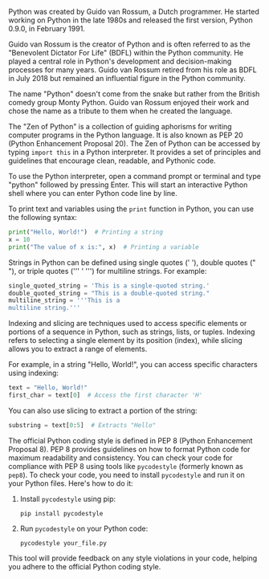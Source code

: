 Python was created by Guido van Rossum, a Dutch programmer. He started working on Python in the late 1980s and released the first version, Python 0.9.0, in February 1991.

Guido van Rossum is the creator of Python and is often referred to as the "Benevolent Dictator For Life" (BDFL) within the Python community. He played a central role in Python's development and decision-making processes for many years. Guido van Rossum retired from his role as BDFL in July 2018 but remained an influential figure in the Python community.

The name "Python" doesn't come from the snake but rather from the British comedy group Monty Python. Guido van Rossum enjoyed their work and chose the name as a tribute to them when he created the language.

The "Zen of Python" is a collection of guiding aphorisms for writing computer programs in the Python language. It is also known as PEP 20 (Python Enhancement Proposal 20). The Zen of Python can be accessed by typing `import this` in a Python interpreter. It provides a set of principles and guidelines that encourage clean, readable, and Pythonic code.

To use the Python interpreter, open a command prompt or terminal and type "python" followed by pressing Enter. This will start an interactive Python shell where you can enter Python code line by line.

To print text and variables using the `print` function in Python, you can use the following syntax:

```python
print("Hello, World!")  # Printing a string
x = 10
print("The value of x is:", x)  # Printing a variable
```

Strings in Python can be defined using single quotes (' '), double quotes (" "), or triple quotes (''' ' ''') for multiline strings. For example:

```python
single_quoted_string = 'This is a single-quoted string.'
double_quoted_string = "This is a double-quoted string."
multiline_string = '''This is a
multiline string.'''
```

Indexing and slicing are techniques used to access specific elements or portions of a sequence in Python, such as strings, lists, or tuples. Indexing refers to selecting a single element by its position (index), while slicing allows you to extract a range of elements.

For example, in a string "Hello, World!", you can access specific characters using indexing:

```python
text = "Hello, World!"
first_char = text[0]  # Access the first character 'H'
```

You can also use slicing to extract a portion of the string:

```python
substring = text[0:5]  # Extracts "Hello"
```

The official Python coding style is defined in PEP 8 (Python Enhancement Proposal 8). PEP 8 provides guidelines on how to format Python code for maximum readability and consistency. You can check your code for compliance with PEP 8 using tools like `pycodestyle` (formerly known as `pep8`). To check your code, you need to install `pycodestyle` and run it on your Python files. Here's how to do it:

1. Install `pycodestyle` using pip:

   ```
   pip install pycodestyle
   ```

2. Run `pycodestyle` on your Python code:

   ```
   pycodestyle your_file.py
   ```

This tool will provide feedback on any style violations in your code, helping you adhere to the official Python coding style.


